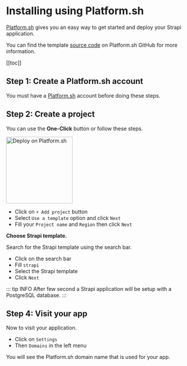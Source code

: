 # Installing using Platform.sh

[Platform.sh](https://console.platform.sh/) gives you an easy way to get started and deploy your Strapi application.

You can find the template [source code](https://github.com/platformsh-templates/strapi#customizations) on Platform.sh GitHub for more information.

[[toc]]

## Step 1: Create a Platform.sh account

You must have a [Platform.sh](https://platform.sh/) account before doing these steps.

## Step 2: Create a project

You can use the **One-Click** button or follow these steps.

<a href="https://console.platform.sh/projects/create-project?template=https://raw.githubusercontent.com/platformsh/template-builder/master/templates/strapi/.platform.template.yaml&utm_content=strapi&utm_source=github&utm_medium=button&utm_campaign=deploy_on_platform">
    <img src="https://platform.sh/images/deploy/lg-blue.svg" alt="Deploy on Platform.sh" width="180px" />
</a>

- Click on `+ Add project` button
- Select `Use a template` option and click `Next`
- Fill your `Project name` and `Region` then click `Next`

**Choose Strapi template.**

Search for the Strapi template using the search bar.

- Click on the search bar
- Fill `strapi`
- Select the Strapi template
- Click `Next`

::: tip INFO
After few second a Strapi application will be setup with a PostgreSQL database.
:::

## Step 4: Visit your app

Now to visit your application.

- Click on `Settings`
- Then `Domains` in the left menu

You will see the Platform.sh domain name that is used for your app.
